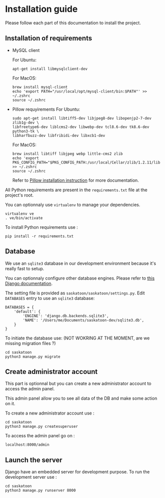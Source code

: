 # Installation guide

Please follow each part of this documentation to install the project.

## Installation of requirements

- MySQL client

    For Ubuntu: 
    ```
    apt-get install libmysqlclient-dev
    ```

    For MacOS:
    ```
    brew install mysql-client
    echo 'export PATH="/usr/local/opt/mysql-client/bin:$PATH"' >> ~/.zshrc
    source ~/.zshrc
    ```

- Pillow requyirements
    For Ubuntu: 
    ```
    sudo apt-get install libtiff5-dev libjpeg8-dev libopenjp2-7-dev zlib1g-dev \
    libfreetype6-dev liblcms2-dev libwebp-dev tcl8.6-dev tk8.6-dev python3-tk \
    libharfbuzz-dev libfribidi-dev libxcb1-dev
    ```

    For MacOS:
    ```
    brew install libtiff libjpeg webp little-cms2 zlib
    echo 'export PKG_CONFIG_PATH="$PKG_CONFIG_PATH:/usr/local/Cellar/zlib/1.2.11/lib/pkgconfig"' >> ~/.zshrc
    source ~/.zshrc
    ```

    Refer to [Pillow installation instruction](https://pillow.readthedocs.io/en/latest/installation.html#building-on-linux) for more documentation. 


All Python requirements are present in the `requirements.txt` file at the project's root.

You can optionnaly use `virtualenv` to manage your dependencies.
```
virtualenv ve
. ve/bin/activate
```

To install Python requirements use :
```
pip install -r requirements.txt
```

## Database

We use an `sqlite3` database in our development environment because it's really fast to setup.

You can optionnaly configure other database engines. Please refer to [this Django documentation](https://docs.djangoproject.com/en/3.2/ref/settings/#databases).

The setting file is provided as `saskatoon/saskatoon/settings.py`. Edit `DATABASES` entry to use an `sqlite3` database: 
```
DATABASES = {
    'default': {
        'ENGINE': 'django.db.backends.sqlite3',
        'NAME': '/Users/me/Documents/saskatoon-dev/sqlite3.db',
    }
}
```

To initiate the database use: (NOT WOKRING AT THE MOMENT, are we missing migration files ?)
```
cd saskatoon
python3 manage.py migrate
```

## Create administrator account

This part is optionnal but you can create a new administrator account to access the admin panel.

This admin panel allow you to see all data of the DB and make some action on it.

To create a new administrator account use :
```
cd saskatoon
python3 manage.py createsuperuser
```

To access the admin panel go on :
```
localhost:8000/admin
```

## Launch the server

Django have an embedded server for development purpose. To run the development server use :

```
cd saskatoon
python3 manage.py runserver 8000
```